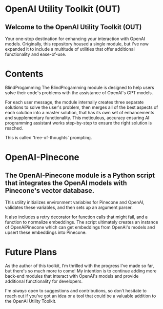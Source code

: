 # OpenAI Utility Toolkit (OUT)
## Welcome to the OpenAI Utility Toolkit (OUT) 
Your one-stop destination for enhancing your interaction with OpenAI models. Originally, this repository housed a single module, but I've now expanded it to include a multitude of utilities that offer additional functionality and ease-of-use.

# Contents
BlindProgamming
The BlindProgamming module is designed to help users solve their code's problems with the assistance of OpenAI's GPT models. 

For each user message, the module internally creates three separate solutions to solve the user's problem, then merges all of the best aspects of each solution into a master solution, that has its own set of enhancements and supplementary functionality. This meticulous, accuracy ensuring AI programming assistant works step-by-step to ensure the right solution is reached.

This is called 'tree-of-thoughts' prompting.

# OpenAI-Pinecone
## The OpenAI-Pinecone module is a Python script that integrates the OpenAI models with Pinecone's vector database. 

This utility initializes environment variables for Pinecone and OpenAI, validates these variables, and then sets up an argument parser. 

It also includes a retry decorator for function calls that might fail, and a function to normalize embeddings. The script ultimately creates an instance of OpenAiPinecone which can get embeddings from OpenAI's models and upsert these embeddings into Pinecone.

# Future Plans

As the author of this toolkit, I'm thrilled with the progress I've made so far, but there's so much more to come! My intention is to continue adding more back-end modules that interact with OpenAI's models and provide additional functionality for developers. 

I'm *always* open to suggestions and contributions, so don't hesitate to reach out if you've got an idea or a tool that could be a valuable addition to the OpenAI Utility Toolkit.
